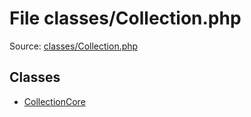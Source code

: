 File classes/Collection.php
=========

Source: [classes/Collection.php](https://github.com/PrestaShop/PrestaShop/blob/1.5.3.0/classes/Collection.php)


Classes
-------

* [CollectionCore](class.CollectionCore.md)

